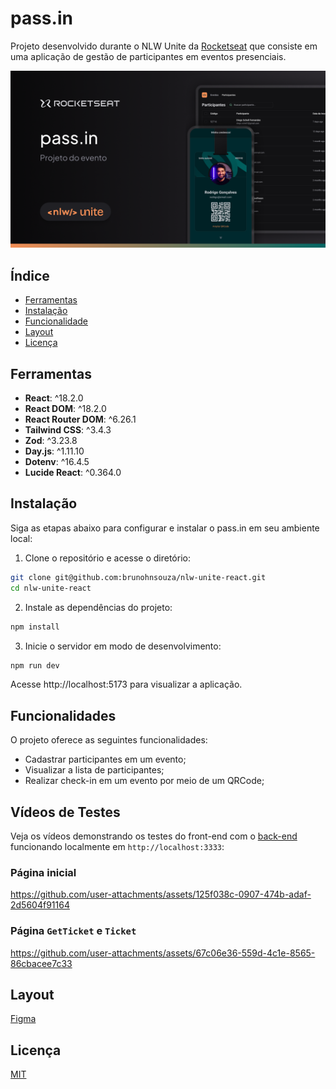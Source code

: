 # pass.in

Projeto desenvolvido durante o NLW Unite da [Rocketseat](https://app.rocketseat.com.br/) que consiste em uma aplicação de gestão de participantes em eventos presenciais.

![Notes](.github/preview.png)

## Índice

- [Ferramentas](#ferramentas)
- [Instalação](#instalação)
- [Funcionalidade](#funcionalidades)
- [Layout](#layout)
- [Licença](#licença)

## Ferramentas

- **React**: ^18.2.0
- **React DOM**: ^18.2.0
- **React Router DOM**: ^6.26.1
- **Tailwind CSS**: ^3.4.3
- **Zod**: ^3.23.8
- **Day.js**: ^1.11.10
- **Dotenv**: ^16.4.5
- **Lucide React**: ^0.364.0

## Instalação

Siga as etapas abaixo para configurar e instalar o pass.in em seu ambiente local:

1. Clone o repositório e acesse o diretório:

```bash
git clone git@github.com:brunohnsouza/nlw-unite-react.git
cd nlw-unite-react
```

2. Instale as dependências do projeto:

```bash
npm install
```

3. Inicie o servidor em modo de desenvolvimento:

```bash
npm run dev
```

Acesse http://localhost:5173 para visualizar a aplicação.

## Funcionalidades

O projeto oferece as seguintes funcionalidades:

- Cadastrar participantes em um evento;
- Visualizar a lista de participantes;
- Realizar check-in em um evento por meio de um QRCode;

## Vídeos de Testes

Veja os vídeos demonstrando os testes do front-end com o [back-end](https://github.com/brunohnsouza/nlw-unite-node) funcionando localmente em `http://localhost:3333`:

### Página inicial

https://github.com/user-attachments/assets/125f038c-0907-474b-adaf-2d5604f91164

### Página `GetTicket` e `Ticket`

https://github.com/user-attachments/assets/67c06e36-559d-4c1e-8565-86cbacee7c33

## Layout

[Figma](https://www.figma.com/community/file/1356738933008624188/pass-in)

## Licença

[MIT](https://choosealicense.com/licenses/mit/)
